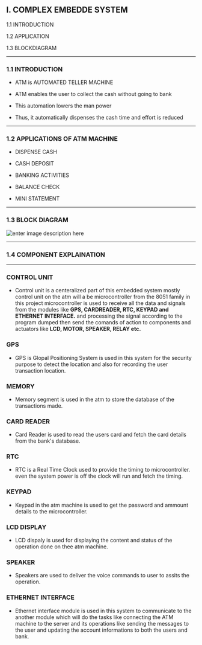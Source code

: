 ## I. COMPLEX EMBEDDE SYSTEM

  1.1 INTRODUCTION

1.2 APPLICATION

1.3 BLOCKDIAGRAM
__________________________

### 1.1 INTRODUCTION

- ATM is AUTOMATED TELLER MACHINE

- ATM enables the user to collect the cash without going to bank

- This automation lowers the man power

- Thus, it automatically dispenses the cash time and effort is reduced
________
### 1.2 APPLICATIONS OF ATM MACHINE

- DISPENSE CASH

- CASH DEPOSIT

- BANKING ACTIVITIES

- BALANCE CHECK

- MINI STATEMENT
______________________
### 1.3 BLOCK DIAGRAM
![enter image description here](https://www.linkpicture.com/q/Untitled-Workspace-1_1.png)
_____________________


### 1.4 COMPONENT EXPLAINATION
________________
### CONTROL UNIT 
- Control unit is a centeralized part of this embedded system mostly control unit on the atm will a be microcontroller from the 8051 family in this project microcontroller is used to receive all the data and signals from the modules like **GPS, CARDREADER, RTC, KEYPAD and  ETHERNET INTERFACE.** and processing the signal according to the program dumped then send the comands of action to components and actuators like **LCD, MOTOR, SPEAKER, RELAY etc.**
### GPS
- GPS is Glopal Positioning System is used in this system for the security purpose to detect the location and also for recording the user transaction location.
### MEMORY
- Memory segment is used in the atm to store the database of the transactions made.
### CARD READER
- Card Reader is used to read the users card and fetch the card details from the bank's database.
### RTC
- RTC is a Real Time Clock used to provide the timing to microcontroller. even the system 
power is off the clock will run and fetch the timing.
### KEYPAD
- Keypad in the atm machine is used to get the password and ammount details to the microcontroller.
### LCD DISPLAY
- LCD dispaly is used for displaying the content and status of the operation done on thee atm machine.
### SPEAKER
- Speakers are used to deliver the voice commands to user to assits the operation.
### ETHERNET INTERFACE
- Ethernet interface module is used in this system to communicate to the another module which will do the tasks like connecting the ATM machine to the server and its operations like sending the messages to the user and updating the account informations to both the users and bank.


